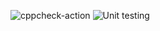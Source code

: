 
![cppcheck-action](https://github.com/Stepin104841/Mini-Project/workflows/cppcheck-action/badge.svg?branch=main)
![Unit testing](https://github.com/Stepin104841/Mini-Project/workflows/Unit%20testing/badge.svg?branch=main)
